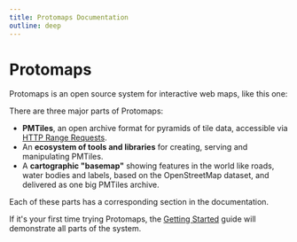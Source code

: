 ```yaml
---
title: Protomaps Documentation
outline: deep
---
```


<script setup>
  import MaplibreMap from './components/MaplibreMap.vue'
</script>

# Protomaps

Protomaps is an open source system for interactive web maps, like this one:

<MaplibreMap/>

There are three major parts of Protomaps:

* **PMTiles**, an open archive format for pyramids of tile data, accessible via [HTTP Range Requests](https://developer.mozilla.org/en-US/docs/Web/HTTP/Range_requests).
* An **ecosystem of tools and libraries** for creating, serving and manipulating PMTiles.
* A **cartographic "basemap"** showing features in the world like roads, water bodies and labels, based on the OpenStreetMap dataset, and delivered as one big PMTiles archive.

Each of these parts has a corresponding section in the documentation.

If it's your first time trying Protomaps, the [Getting Started](/guide/getting-started) guide will demonstrate all parts of the system.


